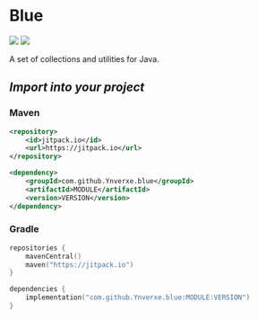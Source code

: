 # Blue 
[![](https://img.shields.io/github/actions/workflow/status/ynverxe/blue/build.yml)](https://github.com/Ynverxe/blue/actions/workflows/build.yml)
[![](https://jitpack.io/v/ynverxe/blue.svg)](https://jitpack.io/#ynverxe/blue)

A set of collections and utilities for Java.

## _Import into your project_

### Maven
```xml
<repository>
    <id>jitpack.io</id>
    <url>https://jitpack.io</url>
</repository>
```
```xml
<dependency>
    <groupId>com.github.Ynverxe.blue</groupId>
    <artifactId>MODULE</artifactId>
    <version>VERSION</version>
</dependency>
```

### Gradle

```kotlin
repositories {
    mavenCentral()
    maven("https://jitpack.io")
}

dependencies {
    implementation("com.github.Ynverxe.blue:MODULE:VERSION")    
}
```
